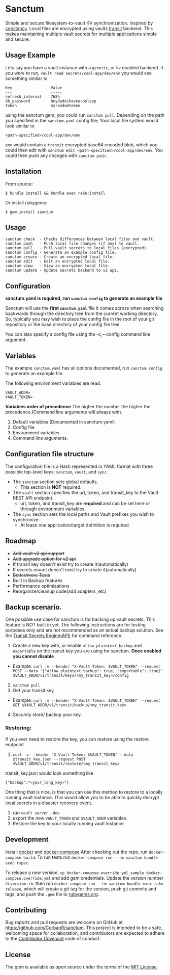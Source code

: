 # Sanctum
Simple and secure filesystem-to-vault KV synchronization. Inspired by [constancy](https://github.com/daveadams/constancy). 
Local files are encrypted using vaults [transit](https://www.vaultproject.io/api/secret/transit/index.html) backend. 
This makes maintaining multiple vault secrets for multiple applications simple and secure.

## Usage Example
Lets say you have a vault instance with a `generic`, or `kv` enabled backend.
if you were to run, `vault read secrets/cool-app/dev/env` you would see something similar to

```
Key                 Value
---                 -----
refresh_interval    768h
db_password         heydudeihaveacoolapp
token               myrandomtoken

```

using the sanctum gem, you could run `sanctum pull`. Depending on the path you specified in the `sanctum.yaml` config file; Your local file system would look similar to
```
<path-specified>/cool-app/dev/env
```
`env` would contain a `transit` encrypted base64 encoded blob, which you could then edit with `sanctum edit <path-specified>/cool-app/dev/env`. You could then push any changes with
`sanctum push`.

## Installation

From source:

    $ bundle install && bundle exec rake:install

Or install rubygems:

    $ gem install sanctum

## Usage
```
sanctum check  - Checks differences between local files and vault.
sanctum push   - Push local file changes (if any) to vault.
sanctum pull   - Pull vault secrets to local files (encrypted).
sanctum config - Generate an example config file.
sanctum create - Create an encrypted local file.
sanctum edit   - Edit an encrypted local file.
sanctum view   - View an encrypted local file.
sanctum update - Update secrets backend to v2 api.
```


## Configuration
**sanctum.yaml is required, run `sanctum config` to generate an example file**

Sanctum will use the **first `sanctum.yaml`** file it comes across when searching backwards through the directory tree from the current working directory. 
So, typically you may wish to place the config file in the root of your git repository or the base directory of your config file tree.

You can also specify a config file using the -c,--config <filename> command line argument.
## Variables
The example `sanctum.yaml` has all options documented, run `sanctum config` to generate an example file. 

The following environment variables are read.
```
VAULT_ADDR=
VAULT_TOKEN=
```

**Variables order of precedence**
The higher the number the higher the precedence.(Command line arguments will always win).

1. Default variables (Documented in sanctum.yaml)
2. Config file
3. Environment variables
4. Command line arguments.


## Configuration file structure
The configuration file is a Hash represented in YAML format with three possible top-level keys: `sanctum`, `vault`, and `sync`.
* The `sanctum` section sets global defaults. 
  * This section is **NOT** required.
* The `vault` section specifies the url, token, and transit_key to the Vault REST API endpoint.
  * url, token, and transit_key are **required** and can be set here or through environment variables.
* The `sync` section sets the local paths and Vault prefixes you wish to synchronize.
  * At lease one application/target definition is required.

## Roadmap
* <strike>Add vault v2 api support</strike>
* <strike>Add upgrade option for v2 api</strike>
* If transit key doesn't exist try to create it(automatically)
* If secrets mount doesn't exist try to create it(automatically)
* <strike>Better/more Tests</strike>
* Built in Backup features
* Performance optimizations
* Reorganize/cleanup code(add adapters, etc)

## Backup scenario.
One possible use case for sanctum is for backing up vault secrets. This feature is NOT built in yet.
The following instructions are for testing purposes only and are not recommended as an actual backup solution.
See the [Transit Secrets Engine(API)](https://www.vaultproject.io/api/secret/transit/index.html) for command reference.

1. Create a new key with, or enable `allow_plaintext_backup` and `exportable` on the transit key you are using for sanctum. **Once enabled  you cannot disable**
  * Example: `curl -v --header "X-Vault-Token: $VAULT_TOKEN" --request POST --data '{"allow_plaintext_backup": true, "exportable": true}' $VAULT_ADDR/v1/transit/keys/<my_transit_key>/config`
2. `sanctum pull` 
3. Get your transit key
  * Example: `curl -v --header "X-Vault-Token: $VAULT_TOKEN" --request GET $VAULT_ADDR/v1/transit/backup/<my_transit_key>`
4. Securely store/ backup your key.

### Restoring:
If you ever need to restore the key, you can restore using the restore endpoint
1. `curl -v --header "X-Vault-Token: $VAULT_TOKEN" --data @transit_key.json --request POST $VAULT_ADDR/v1/transit/restore/<my_transit_key>`

transit_key.json would look something like
```
{"backup":"<your_long_key>"}
```
One thing that is nice, is that you can use this method to restore to a locally running vault instance.
This would allow you to be able to quickly decrypt local secrets in a disaster recovery event.
1. run `vault server -dev`
2. export the new `VAULT_TOKEN` and `$VAULT_ADDR` variables.
3. Restore the key to your locally running vault instance.

## Development
Install [docker](https://docs.docker.com/install/) and [docker-compose](https://docs.docker.com/compose/install/)
After checking out the repo, run `docker-compose build`. To run tests run `docker-compose run --rm sanctum bundle exec rspec`.

To release a new version, `cp docker-compose.override.yml_sample docker-compose.override.yml` and add gem credentials. Update the version number in `version.rb`.
then run `docker-compose run --rm sanctum bundle exec rake release`, which will create a git tag for the version, push git commits and tags, and push the `.gem` file to [rubygems.org](https://rubygems.org).

## Contributing

Bug reports and pull requests are welcome on GitHub at https://github.com/CorbanR/sanctum. This project is intended to be a safe, welcoming space for collaboration, and contributors are expected to adhere to the [Contributor Covenant](http://contributor-covenant.org) code of conduct.

## License

The gem is available as open source under the terms of the [MIT License](https://opensource.org/licenses/MIT).
